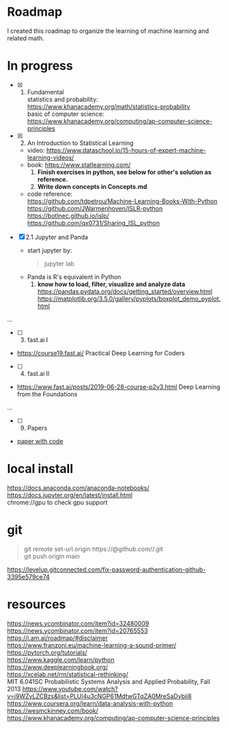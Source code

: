 # Roadmap
I created this roadmap to organize the learning of machine learning and related math.

# In progress
- [X] 1. Fundamental  
    statistics and probability: https://www.khanacademy.org/math/statistics-probability  
    basic of computer science: https://www.khanacademy.org/computing/ap-computer-science-principles  
    
- [X] 2. An Introduction to Statistical Learning
    - video: https://www.dataschool.io/15-hours-of-expert-machine-learning-videos/
    - book: https://www.statlearning.com/  
      1. **Finish exercises in python, see below for other's solution as reference.**
      2. **Write down concepts in Concepts.md**
    - code reference:   
      https://github.com/tdpetrou/Machine-Learning-Books-With-Python  
      https://github.com/JWarmenhoven/ISLR-python  
      https://botlnec.github.io/islp/  
      https://github.com/qx0731/Sharing_ISL_python  
      
- [X] 2.1 Jupyter and Panda
  - start jupyter by: 
    > jupyter lab
  - Panda is R's equivalent in Python  
    1. **know how to load, filter, visualize and analyze data**  
        https://pandas.pydata.org/docs/getting_started/overview.html  
        https://matplotlib.org/3.5.0/gallery/pyplots/boxplot_demo_pyplot.html  
        
  
...

- [ ] 3. fast.ai I
- https://course19.fast.ai/ Practical Deep Learning for Coders

- [ ] 4. fast.ai II 
- https://www.fast.ai/posts/2019-06-28-course-p2v3.html	Deep Learning from the Foundations

...

- [ ] 9. Papers
- [paper with code](https://paperswithcode.com/)


# local install
https://docs.anaconda.com/anaconda-notebooks/  
https://docs.jupyter.org/en/latest/install.html  
chrome://gpu to check gpu support  

# git
> git remote set-url origin https://<githubtoken>@github.com/<username>/<repositoryname>.git  
> git push origin main  

https://levelup.gitconnected.com/fix-password-authentication-github-3395e579ce74  

# resources
https://news.ycombinator.com/item?id=32480009  
https://news.ycombinator.com/item?id=20765553  
https://i.am.ai/roadmap/#disclaimer  
https://www.franzoni.eu/machine-learning-a-sound-primer/  
https://pytorch.org/tutorials/  
https://www.kaggle.com/learn/python  
https://www.deeplearningbook.org/  
https://xcelab.net/rm/statistical-rethinking/  
MIT 6.041SC Probabilistic Systems Analysis and Applied Probability, Fall 2013
https://www.youtube.com/watch?v=j9WZyLZCBzs&list=PLUl4u3cNGP61MdtwGTqZA0MreSaDybji8  
https://www.coursera.org/learn/data-analysis-with-python  
https://wesmckinney.com/book/  
https://www.khanacademy.org/computing/ap-computer-science-principles  
